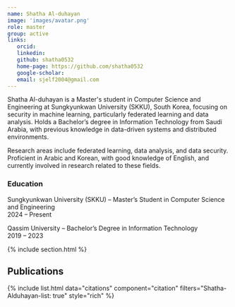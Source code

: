 ```yaml
---
name: Shatha Al-duhayan
image: 'images/avatar.png'
role: master
group: active
links:
   orcid: 
   linkedin: 
   github: shatha0532
   home-page: https://github.com/shatha0532
   google-scholar: 
   email: sjelf2004@gmail.com
---
```


Shatha Al-duhayan is a Master's student in Computer Science and Engineering at Sungkyunkwan University (SKKU), South Korea, focusing on security in machine learning, particularly federated learning and data analysis. Holds a Bachelor’s degree in Information Technology from Saudi Arabia, with previous knowledge in data-driven systems and distributed environments.

Research areas include federated learning, data analysis, and data security. Proficient in Arabic and Korean, with good knowledge of English, and currently involved in research related to these fields.


### Education
Sungkyunkwan University (SKKU) – Master’s Student in Computer Science and Engineering <br>
2024 – Present

Qassim University – Bachelor’s Degree in Information Technology<br>
2019 – 2023


{% include section.html %}
## Publications

{% include list.html data="citations" component="citation" filters="Shatha-Alduhayan-list: true" style="rich" %}